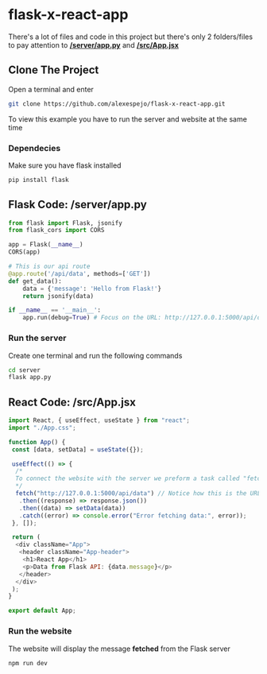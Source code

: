# flask-x-react-app

There's a lot of files and code in this project but there's only 2 folders/files to pay attention to **[/server/app.py]([http://www.example.com](https://github.com/alexespejo/flask-x-react-app/blob/main/server/app.py)https://github.com/alexespejo/flask-x-react-app/blob/main/server/app.py)** and **[/src/App.jsx]([http://www.example.com](https://github.com/alexespejo/flask-x-react-app/blob/main/src/App.jsx)https://github.com/alexespejo/flask-x-react-app/blob/main/src/App.jsx)**

## Clone The Project 
Open a terminal and enter
```bash
git clone https://github.com/alexespejo/flask-x-react-app.git
```

To view this example you have to run the server and website at the same time 

### Dependecies 
Make sure you have flask installed 
```bash
pip install flask
```

## Flask Code: /server/app.py
```python 
from flask import Flask, jsonify
from flask_cors import CORS 

app = Flask(__name__)
CORS(app) 

# This is our api route 
@app.route('/api/data', methods=['GET'])
def get_data():
    data = {'message': 'Hello from Flask!'}
    return jsonify(data) 

if __name__ == '__main__':
    app.run(debug=True) # Focus on the URL: http://127.0.0.1:5000/api/data
```
### Run the server
Create one terminal and run the following commands
```bash
cd server
flask app.py
```

## React Code: /src/App.jsx
```javascript
import React, { useEffect, useState } from "react";
import "./App.css";

function App() {
 const [data, setData] = useState({});

 useEffect(() => {
  /*
  To connect the website with the server we preform a task called "fetching" 
  */
  fetch("http://127.0.0.1:5000/api/data") // Notice how this is the URL we get from the Flask code
   .then((response) => response.json())
   .then((data) => setData(data))
   .catch((error) => console.error("Error fetching data:", error));
 }, []);

 return (
  <div className="App">
   <header className="App-header">
    <h1>React App</h1>
    <p>Data from Flask API: {data.message}</p>
   </header>
  </div>
 );
}

export default App;
```

### Run the website 
The website will display the message **fetched** from the Flask server 
```bash
npm run dev
```
